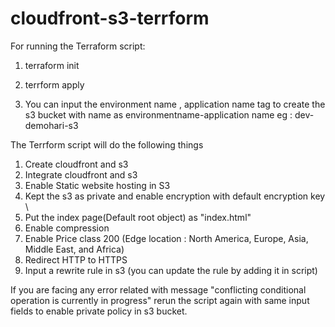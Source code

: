 # cloudfront-s3-terrform


For running the Terraform script:


1. terraform init

2. terrform apply 

3. You can input the environment name , application name tag to create the s3 bucket with name as environmentname-application name
   eg : dev-demohari-s3
   
 The Terrform script will do the following things 


1. Create cloudfront and s3
2. Integrate cloudfront and s3
3. Enable Static website hosting in S3
4. Kept the s3 as private and enable encryption with default encryption key \
5. Put the index page(Default root object) as "index.html"
6. Enable compression 
7. Enable Price class 200 (Edge location : North America, Europe, Asia, Middle East, and Africa)
8. Redirect HTTP to HTTPS 
9. Input a rewrite rule in s3 (you can update the rule by adding it in script)




If you are facing any error related with message "conflicting conditional operation is currently in progress" rerun the script again with same input fields to enable private policy in s3 bucket.


